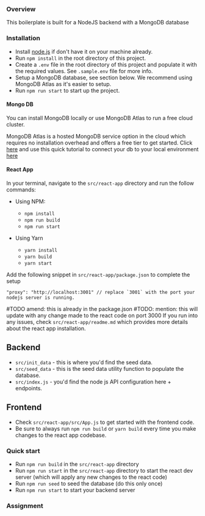 ### Overview
This boilerplate is built for a NodeJS backend with a MongoDB database

### Installation
- Install [node.js](https://nodejs.org) if don't have it on your machine already. 
- Run `npm install` in the root directory of this project.
- Create a `.env` file in the root directory of this project and populate it with the required values. See `.sample.env` file for more info.
- Setup a MongoDB database, see section below. We recommend using MongoDB Atlas as it's easier to setup.
- Run `npm run start` to start up the project.


#### Mongo DB
You can install MongoDB locally or use MongoDB Atlas to run a free cloud cluster.

MongoDB Atlas is a hosted MongoDB service option in the cloud which requires no installation overhead and offers a free tier to get started. Click [here](https://www.mongodb.com/try) and use this quick tutorial to connect your db to your local environment [here](https://docs.atlas.mongodb.com/getting-started/)

#### React App
In your terminal, navigate to the `src/react-app` directory and run the follow commands:
- Using NPM:
  - `npm install`
  - `npm run build`
  - `npm run start`

- Using Yarn
  - `yarn install`
  - `yarn build`
  - `yarn start`

Add the following snippet in `src/react-app/package.json` to complete the setup
```
"proxy": "http://localhost:3001" // replace `3001` with the port your nodejs server is running.
```
#TODO amend: this is already in the package.json
#TODO: mention: this will update with any change made to the react code on port 3000
If you run into any issues, check `src/react-app/readme.md` which provides more details about the react app installation.


## Backend
- `src/init_data` - this is where you'd find the seed data.
- `src/seed_data` - this is the seed data utility function to populate the database.
- `src/index.js` - you'd find the node js API configuration here + endpoints.

## Frontend
- Check `src/react-app/src/App.js` to get started with the frontend code. 
- Be sure to always run `npm run build` or `yarn build` every time you make changes to the react app codebase. 

### Quick start
- Run `npm run build` in the `src/react-app` directory
- Run `npm run start` in the `src/react-app` directory to start the react dev server (which will apply any new changes to the react code)
- Run `npm run seed` to seed the database (do this only once)
- Run `npm run start` to start your backend server

### Assignment
